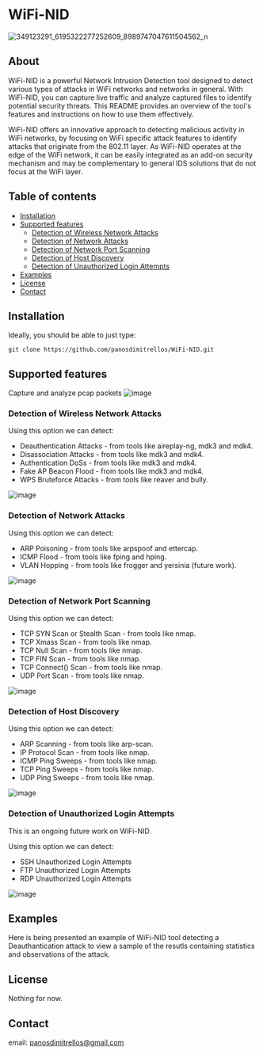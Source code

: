# WiFi-NID

![349123291_6195322277252609_8989747047611504562_n](https://github.com/panosdimitrellos/NetSec-Analyzer/assets/34653518/3fd19fda-8080-4c36-9044-ca206bb859cf)


## About

WiFi-NID is a powerful Network Intrusion Detection tool designed to detect various types of attacks in WiFi networks and networks in general. With WiFi-NID, you can capture live traffic and analyze captured files to identify potential security threats. This README provides an overview of the tool's features and instructions on how to use them effectively.

WiFi-NID offers an innovative approach to detecting malicious activity in WiFi networks, by focusing on WiFi specific attack features to identify attacks that originate from the 802.11 layer. As WiFi-NID operates at the edge of the WiFi network, it can be easily integrated as an add-on security mechanism and may be complementary to general IDS solutions that do not focus at the WiFi layer.

## Table of contents 

* [Installation](#installation)
* [Supported features](#supported-features)
  * [Detection of Wireless Network Attacks](#detection-of-wireless-network-attacks)
  * [Detection of Network Attacks](#detection-of-network-attacks)
  * [Detection of Network Port Scanning](#detection-of-network-port-scanning)
  * [Detection of Host Discovery](#detection-of-host-discovery)
  * [Detection of Unauthorized Login Attempts](#detection-of-unauthorized-login-attempts)
* [Examples](#examples)
* [License](#license)
* [Contact](#contact)

## Installation

Ideally, you should be able to just type:
```
git clone https://github.com/panosdimitrellos/WiFi-NID.git 
```

## Supported features

Capture and analyze pcap packets
![image](https://github.com/panosdimitrellos/WiFi-NID/assets/34653518/ff7a4e0d-7032-4f77-98fb-0871ffa1585e)

### Detection of Wireless Network Attacks

Using this option we can detect:
* Deauthentication Attacks - from tools like aireplay-ng, mdk3 and mdk4.
* Disassociation Attacks - from tools like mdk3 and mdk4.
* Authentication DoSs - from tools like mdk3 and mdk4.
* Fake AP Beacon Flood - from tools like mdk3 and mdk4.
* WPS Bruteforce Attacks - from tools like reaver and bully.

![image](https://github.com/panosdimitrellos/WiFi-NID/assets/34653518/91834c07-2d4d-4c6a-bc4d-514ba5851fec)

### Detection of Network Attacks

Using this option we can detect:
* ARP Poisoning - from tools like arpspoof and ettercap.
* ICMP Flood - from tools like fping and hping.
* VLAN Hopping -  from tools like frogger and yersinia (future work).

![image](https://github.com/panosdimitrellos/WiFi-NID/assets/34653518/1d6de77c-da21-48cd-83d3-9e6052d6081c)

### Detection of Network Port Scanning

Using this option we can detect:
* TCP SYN Scan or Stealth Scan - from tools like nmap.
* TCP Xmass Scan - from tools like nmap.
* TCP Null Scan - from tools like nmap.
* TCP FIN Scan - from tools like nmap.
* TCP Connect() Scan - from tools like nmap.
* UDP Port Scan - from tools like nmap.

![image](https://github.com/panosdimitrellos/WiFi-NID/assets/34653518/8cbde564-7f5a-429c-8178-cd791beb4af7)

### Detection of Host Discovery

Using this option we can detect:
* ARP Scanning - from tools like arp-scan.
* IP Protocol Scan - from tools like nmap.
* ICMP Ping Sweeps - from tools like nmap.
* TCP Ping Sweeps - from tools like nmap.
* UDP Ping Sweeps - from tools like nmap.

![image](https://github.com/panosdimitrellos/WiFi-NID/assets/34653518/1bc3607f-e347-4071-8b68-da14ea384a6d)

### Detection of Unauthorized Login Attempts

This is an ongoing future work on WiFi-NID.

Using this option we can detect:
* SSH Unauthorized Login Attempts
* FTP Unauthorized Login Attempts
* RDP Unauthorized Login Attempts

![image](https://github.com/panosdimitrellos/WiFi-NID/assets/34653518/085183d1-fb9b-445d-96f3-0fc7d3f9e732)

## Examples

Here is being presented an example of WiFi-NID tool detecting a Deauthantication attack to view a sample of the resutls containing statistics and observations of the attack.


## License

Nothing for now.

## Contact

email: panosdimitrellos@gmail.com 

